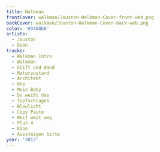 ```yaml
---
title: Walkman
frontCover: walkman/Jouston-Walkman-Cover-front-web.png
backCover: walkman/Jouston-Walkman-Cover-back-web.png
color: '#3468b6'
artists:
  - Jouston
  - Dion
tracks:
  - Walkman Intro
  - Walkman
  - Stift und Wand
  - Naturzustand
  - Architekt
  - One
  - Mein Baby
  - Du weißt das
  - Topfschlagen
  - Blaulicht
  - Copy Paste
  - Weit weit weg
  - Plus 4
  - Kino
  - Aussteigen bitte
year: '2013'
---
```

